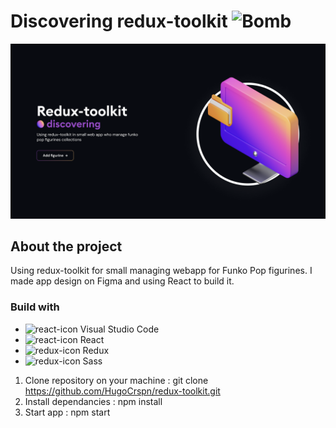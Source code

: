 # Discovering redux-toolkit <img src="https://raw.githubusercontent.com/Tarikul-Islam-Anik/Animated-Fluent-Emojis/master/Emojis/Smilies/Bomb.png" alt="Bomb" width="25" height="25" />

![alt text](https://github.com/HugoCrspn/redux-toolkit/blob/main/public/img/hero.png)

## About the project

Using redux-toolkit for small managing webapp for Funko Pop figurines. I made app design on Figma and using React to build it.

### Build with

* <img src="https://api.iconify.design/logos:visual-studio-code.svg?color=%235b296e" alt="react-icon" width="20" height="20" /> Visual Studio Code
* <img src="https://api.iconify.design/vscode-icons:file-type-reactjs.svg?color=%235b296e" alt="react-icon" width="20" height="20" /> React
* <img src="https://api.iconify.design/logos:redux.svg?color=%235b296e" alt="redux-icon" width="20" height="20" /> Redux
* <img src="https://api.iconify.design/logos:sass.svg?color=%235b296e" alt="redux-icon" width="20" height="20" /> Sass

1. Clone repository on your machine : git clone https://github.com/HugoCrspn/redux-toolkit.git
2. Install dependancies : npm install
3. Start app : npm start
